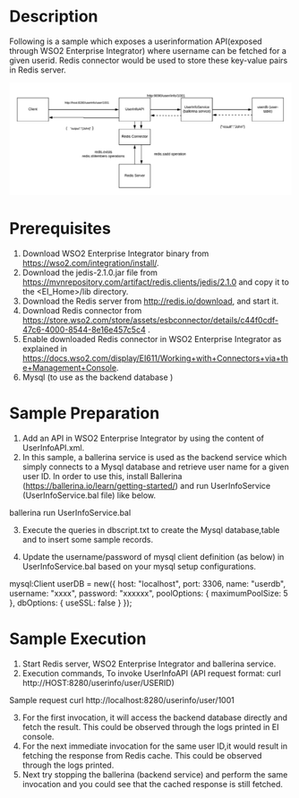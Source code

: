 # Description

Following is a sample which exposes a userinformation API(exposed through WSO2 Enterprise Integrator) where username can be fetched for a given userid. Redis connector would be used to store these key-value pairs in Redis server.

![](UserInfoFlow.png)

# Prerequisites

1. Download WSO2 Enterprise Integrator binary from https://wso2.com/integration/install/.
2. Download the jedis-2.1.0.jar file from https://mvnrepository.com/artifact/redis.clients/jedis/2.1.0 and copy it to the <EI_Home>/lib directory.
3. Download the Redis server from http://redis.io/download, and start it.
4. Download Redis connector from https://store.wso2.com/store/assets/esbconnector/details/c44f0cdf-47c6-4000-8544-8e16e457c5c4 .
5. Enable downloaded Redis connector in WSO2 Enterprise Integrator as explained in https://docs.wso2.com/display/EI611/Working+with+Connectors+via+the+Management+Console.
6. Mysql (to use as the backend database )


# Sample Preparation

1. Add an API in WSO2 Enterprise Integrator by using the content of UserInfoAPI.xml.
2. In this sample, a ballerina service is used as the backend service which simply connects to a Mysql database and retrieve user name for a given user ID. In order to use this, install Ballerina (https://ballerina.io/learn/getting-started/) and run UserInfoService (UserInfoService.bal file) like below.

ballerina run UserInfoService.bal

3. Execute the queries in dbscript.txt to create the Mysql database,table and to insert some sample records.

5. Update the username/password of mysql client definition (as below) in UserInfoService.bal based on your mysql setup configurations.

mysql:Client userDB = new({
        host: "localhost",
        port: 3306,
        name: "userdb",
        username: "xxxx",
        password: "xxxxxx",
        poolOptions: { maximumPoolSize: 5 },
        dbOptions: { useSSL: false }
    });

# Sample Execution

1. Start Redis server, WSO2 Enterprise Integrator and ballerina service.
2. Execution commands,
To invoke UserInfoAPI (API request format:  curl http://HOST:8280/userinfo/user/USERID)
  
  Sample request 
 curl http://localhost:8280/userinfo/user/1001

 3. For the first invocation, it will access the backend database directly and fetch the result. This could be observed through the logs printed in EI console.
 4. For the next immediate invocation for the same user ID,it  would result in fetching the response from Redis cache. This could be observed through the logs printed. 
 5. Next try stopping the ballerina (backend service) and perform the same invocation and you could see that the cached response is still fetched. 


